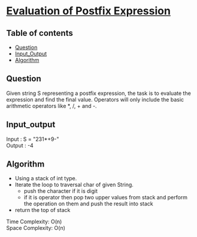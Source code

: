 # [Evaluation of Postfix Expression](https://practice.geeksforgeeks.org/problems/next-larger-element-1587115620/1)

## Table of contents

- [Question](#question)
- [Input_Output](#input_output)
- [Algorithm](#algorithm)

## Question
Given string S representing a postfix expression, the task is to evaluate the expression and find the final value. Operators will only include the basic arithmetic operators like *, /, + and -.

## Input_output
Input : S = "231*+9-" </br>
Output : -4

## Algorithm
- Using a stack of int type.
- Iterate the loop to traversal char of given String.
    - push the character if it is digit
    - if it is operator then pop two upper values from stack and perform the operation on them and push the result into stack
- return the top of stack

Time Complexity: O(n) <br />
Space Complexity: O(n)